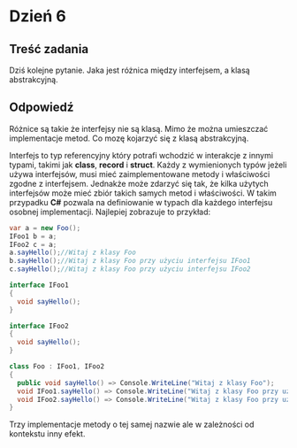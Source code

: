 # Dzień 6

## Treść zadania
Dziś kolejne pytanie.
Jaka jest różnica między interfejsem, a klasą abstrakcyjną.


## Odpowiedź
Różnice są takie że interfejsy nie są klasą.
Mimo że można umieszczać implementacje metod. Co mozę kojarzyć się z klasą abstrakcyjną.

Interfejs to typ referencyjny który potrafi wchodzić w interakcje z innymi typami, takimi jak **class**, **record** i **struct**.
Każdy z wymienionych typów jeżeli używa interfejsów, musi mieć zaimplementowane metody i właściwości zgodne z interfejsem. Jednakże może zdarzyć się tak, że kilka użytych interfejsów może mieć zbiór takich samych metod i właściwości.
W takim przypadku **C#** pozwala na definiowanie w typach dla każdego interfejsu osobnej implementacji.
Najlepiej zobrazuje to przykład:
```c#
var a = new Foo();
IFoo1 b = a;
IFoo2 c = a;
a.sayHello();//Witaj z klasy Foo
b.sayHello();//Witaj z klasy Foo przy użyciu interfejsu IFoo1
c.sayHello();//Witaj z klasy Foo przy użyciu interfejsu IFoo2

interface IFoo1
{
  void sayHello();
}

interface IFoo2
{
  void sayHello();
}

class Foo : IFoo1, IFoo2
{
  public void sayHello() => Console.WriteLine("Witaj z klasy Foo");
  void IFoo1.sayHello() => Console.WriteLine("Witaj z klasy Foo przy użyciu interfejsu IFoo1");
  void IFoo2.sayHello() => Console.WriteLine("Witaj z klasy Foo przy użyciu interfejsu IFoo2");
}
```
Trzy implementacje metody o tej samej nazwie ale w zależności od kontekstu inny efekt.